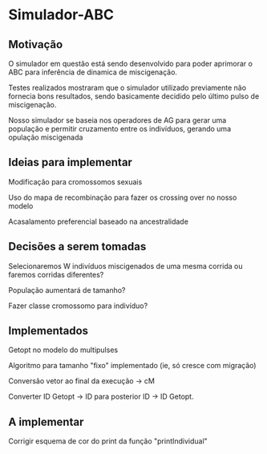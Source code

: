 # Simulador-ABC

## Motivação

O simulador em questão está sendo desenvolvido para poder aprimorar o ABC para inferência de dinamica de miscigenação.

Testes realizados mostraram que o simulador utilizado previamente não fornecia bons resultados, sendo basicamente decidido pelo último pulso de miscigenação.

Nosso simulador se baseia nos operadores de AG para gerar uma população e permitir cruzamento entre os indivíduos, gerando uma opulação miscigenada


## Ideias para implementar
Modificação para cromossomos sexuais

Uso do mapa de recombinação para fazer os crossing over no nosso modelo

Acasalamento preferencial baseado na ancestralidade

## Decisões a serem tomadas 
Selecionaremos W indivíduos miscigenados de uma mesma corrida ou faremos corridas diferentes?

População aumentará de tamanho?

Fazer classe cromossomo para indivíduo?


## Implementados
Getopt no modelo do multipulses

Algoritmo para tamanho "fixo" implementado (ie, só cresce com migração)

Conversão vetor ao final da execução -> cM

Converter ID Getopt -> ID para posterior ID -> ID Getopt.

## A implementar
Corrigir esquema de cor do print da função "printIndividual"
